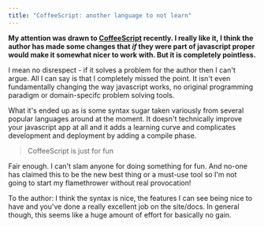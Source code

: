 ```yaml
---
title: "CoffeeScript: another language to not learn"
---
```

**My attention was drawn to [CoffeeScript](http://jashkenas.github.com/coffee-script/) recently. I really like it, I think the author has made some changes that *if* they were part of javascript proper would make it somewhat nicer to work with. But it is completely pointless.**

I mean no disrespect - if it solves a problem for the author then I can't argue. All I can say is that I completely missed the point. It isn't even fundamentally changing the way javascript works, no original programming paradigm or domain-specifc problem solving tools.

What it's ended up as is some syntax sugar taken variously from several popular languages around at the moment. It doesn't technically improve your javascript app at all and it adds a learning curve and complicates development and deployment by adding a compile phase.

> CoffeeScript is just for fun

Fair enough. I can't slam anyone for doing something for fun. And no-one has claimed this to be the new best thing or a must-use tool so I'm not going to start my flamethrower without real provocation!

To the author: I think the syntax is nice, the features I can see being nice to have and you've done a really excellent job on the site/docs. In general though, this seems like a huge amount of effort for basically no gain.